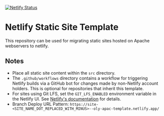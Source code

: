 [![Netlify Status](https://api.netlify.com/api/v1/badges/03ed07de-d790-455b-ba55-342fda398d50/deploy-status?branch=site/aizu-www-olycms.sad.olympus.co.jp)](https://app.netlify.com/sites/oly-apac-template/deploys)

# Netlify Static Site Template
This repository can be used for migrating static sites hosted on Apache webservers to netlify.

## Notes
- Place all static site content within the `src` directory.
- The `.github/workflows` directory contains a workflow for triggering Netlify builds via a GitHub bot for changes made by non-Netlify account holders. This is optional for repositories that inherit this template.
- For sites using Git LFS, set the `GIT_LFS_ENABLED` environment variable in the Netlify UI. See [Netlify's documentation](https://docs.netlify.com/configure-builds/environment-variables/#netlify-configuration-variables) for details.
- Branch Deploy URL Pattern: `https://site-<SITE_NAME_DOT_REPLACED_WITH_MINUS>--oly-apac-template.netlify.app/`